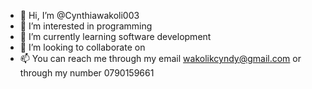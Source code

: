 - 👋 Hi, I’m @Cynthiawakoli003
- 👀 I’m interested in programming
- 🌱 I’m currently learning software development
- 💞️ I’m looking to collaborate on 
- 📫 You can reach me through my email wakolikcyndy@gmail.com or through my number 0790159661

<!---
Cynthiawakoli003/Cynthiawakoli003 is a ✨ special ✨ repository because its `README.md` (this file) appears on your GitHub profile.
You can click the Preview link to take a look at your changes.
--->
